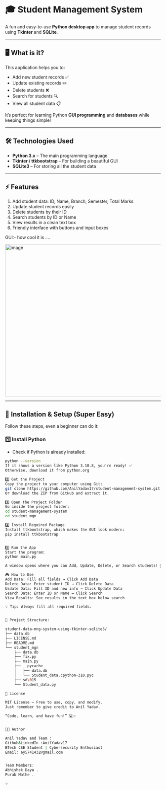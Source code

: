 # 🎓 Student Management System

A fun and easy-to-use **Python desktop app** to manage student records using **Tkinter** and **SQLite**.  

---

## 🖥️ What is it?

This application helps you to:

- Add new student records ✅  
- Update existing records ✏️  
- Delete students ❌  
- Search for students 🔍  
- View all student data 📋  

It’s perfect for learning Python **GUI programming** and **databases** while keeping things simple!  

---

## 🛠️ Technologies Used

- **Python 3.x** – The main programming language  
- **Tkinter / ttkbootstrap** – For building a beautiful GUI  
- **SQLite3** – For storing all the student data  

---

## ⚡ Features

1. Add student data: ID, Name, Branch, Semester, Total Marks  
2. Update student records easily  
3. Delete students by their ID  
4. Search students by ID or Name  
5. View results in a clean text box  
6. Friendly interface with buttons and input boxes
   
GUI:-
how cool it is ....


<img width="757" height="490" alt="image" src="https://github.com/user-attachments/assets/03639695-0bf3-43cd-a8fb-f0f12d6796cc" />

---

## 🚀 Installation & Setup (Super Easy)

Follow these steps, even a beginner can do it:

### 1️⃣ Install Python
- Check if Python is already installed:

```bash
python --version
If it shows a version like Python 3.10.8, you’re ready! ✅
Otherwise, download it from python.org

2️⃣ Get the Project
Copy the project to your computer using Git:
git clone https://github.com/AnilYadav17/student-management-system.git
Or download the ZIP from GitHub and extract it.

3️⃣ Open the Project Folder
Go inside the project folder:
cd student-management-system
cd student_mgn

4️⃣ Install Required Package
Install ttkbootstrap, which makes the GUI look modern:
pip install ttkbootstrap


5️⃣ Run the App
Start the program:
python main.py

A window opens where you can Add, Update, Delete, or Search students! 🎉

🎮 How to Use
Add Data: Fill all fields → Click Add Data
Delete Data: Enter student ID → Click Delete Data
Uzdate Data: Fill ID and new info → Click Update Data
Search Data: Enter ID or Name → Click Search
View Results: See results in the text box below search

💡 Tip: Always fill all required fields.


📂 Project Structure:

student-data-mng-system-using-tkinter-sqlite3/
├── data.db
├── LICENSE.md
├── README.md
└── student_mgn
    ├── data.db
    ├── fix.py
    ├── main.py
    ├── __pycache__
    │   ├── data.db
    │   └── Student_data.cpython-310.pyc
    ├── sd\015
    └── Student_data.py

📄 License

MIT License – Free to use, copy, and modify.
Just remember to give credit to Anil Yadav.

“Code, learn, and have fun!” 💻✨


👨‍💻 Author

Anil Yadav and Team :
Github&LinkedIn :AnilYadav17 
BTech CSE Student | Cybersecurity Enthusiast
Email: ay5741432@gmail.com


Team Members:
Abhishek Daya .
Purab Mathe .

✨

